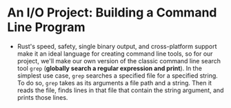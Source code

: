 # An I/O Project: Building a Command Line Program

- Rust's speed, safety, single binary output, and cross-platform support make it an ideal language for creating command line tools, so for our project, we'll make our own version of the classic command line search tool `grep` (**globally search a regular expression and print**). In the simplest use case, `grep` searches a specified file for a specified string. To do so, `grep` takes as its arguments a file path and a string. Then it reads the file, finds lines in that file that contain the string argument, and prints those lines.
